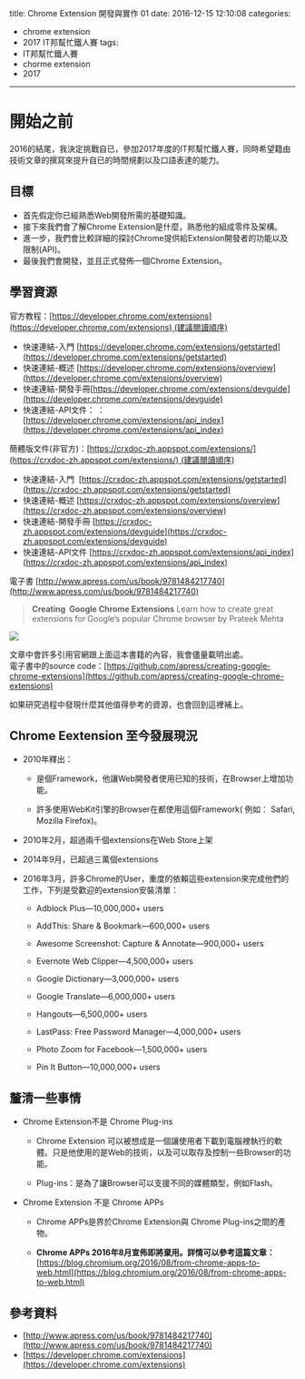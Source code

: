title: Chrome Extension 開發與實作 01
date: 2016-12-15 12:10:08
categories:
- chrome extension
- 2017 IT邦幫忙鐵人賽
tags: 
- IT邦幫忙鐵人賽
- chorme extension
- 2017

---

# 開始之前

2016的結尾，我決定挑戰自已，參加2017年度的IT邦幫忙鐵人賽，同時希望籍由技術文章的撰寫來提升自已的時間規劃以及口語表達的能力。

## 目標

*   首先假定你已經熟悉Web開發所需的基礎知識。  
*   接下來我們會了解Chrome Extension是什麼，熟悉他的組成零件及架構。  
*   進一步，我們會比較詳細的探討Chrome提供給Extension開發者的功能以及限制(API)。  
*   最後我們會開發，並且正式發佈一個Chrome Extension。  

<!--more-->

## 學習資源

官方教程：[https://developer.chrome.com/extensions](https://developer.chrome.com/extensions) (建議閱讀順序)  


* 快速連結-入門 [https://developer.chrome.com/extensions/getstarted](https://developer.chrome.com/extensions/getstarted)  
* 快速連結-概述 [https://developer.chrome.com/extensions/overview](https://developer.chrome.com/extensions/overview)   
* 快速連結-開發手冊[https://developer.chrome.com/extensions/devguide](https://developer.chrome.com/extensions/devguide)
* 快速連結-API文件： ：[https://developer.chrome.com/extensions/api_index](https://developer.chrome.com/extensions/api_index)   

簡體版文件(非官方)：[https://crxdoc-zh.appspot.com/extensions/](https://crxdoc-zh.appspot.com/extensions/) (建議閱讀順序)  

* 快速連結-入門  [https://crxdoc-zh.appspot.com/extensions/getstarted](https://crxdoc-zh.appspot.com/extensions/getstarted)  
* 快速連結-概述 [https://crxdoc-zh.appspot.com/extensions/overview](https://crxdoc-zh.appspot.com/extensions/overview)  
* 快速連結-開發手冊 [https://crxdoc-zh.appspot.com/extensions/devguide](https://crxdoc-zh.appspot.com/extensions/devguide)  
* 快速連結-API文件 [https://crxdoc-zh.appspot.com/extensions/api_index](https://crxdoc-zh.appspot.com/extensions/api_index)  

電子書 [http://www.apress.com/us/book/9781484217740](http://www.apress.com/us/book/9781484217740)  

> **Creating  Google Chrome Extensions**
> Learn how to create great extensions for Google’s popular Chrome browser
> by Prateek Mehta

![](https://quip.com/blob/bGHAAArCyod/iKRybwHrTViHemyHwj1PQg?a=Q6akjqWYS9tuI3dTUouYxHejKedKyLYBsgVDb6ddu48a)

文章中會許多引用官網跟上面這本書籍的內容，我會儘量載明出處。  
電子書中的source code：[https://github.com/apress/creating-google-chrome-extensions](https://github.com/apress/creating-google-chrome-extensions)  

如果研究過程中發現什麼其他值得參考的資源，也會回到這裡補上。

## Chrome Eextension 至今發展現況

*   2010年釋出：  
    *   是個Framework，他讓Web開發者使用已知的技術，在Browser上增加功能。  

    *   許多使用WebKit引擎的Browser在都使用這個Framework( 例如： Safari, Mozilla Firefox)。  
*   2010年2月，超過兩千個extensions在Web Store上架  

*   2014年9月，已超過三萬個extensions  

*   2016年3月，許多Chrome的User，重度的依賴這些extension來完成他們的工作，下列是受歡迎的extension安裝清單：  
    *   Adblock Plus—10,000,000+ users  

    *   AddThis: Share & Bookmark—600,000+ users  

    *   Awesome Screenshot: Capture & Annotate—900,000+ users  

    *   Evernote Web Clipper—4,500,000+ users  

    *   Google Dictionary—3,000,000+ users  

    *   Google Translate—6,000,000+ users  

    *   Hangouts—6,500,000+ users  

    *   LastPass: Free Password Manager—4,000,000+ users  

    *   Photo Zoom for Facebook—1,500,000+ users  

    *   Pin It Button—10,000,000+ users  

## 釐清一些事情

*   Chrome Extension不是 Chrome Plug-ins  

    *   Chrome Extension 可以被想成是一個讓使用者下載到電腦裡執行的軟體。只是他使用的是Web的技術，以及可以取存及控制一些Browser的功能。  

    *   Plug-ins：是為了讓Browser可以支援不同的媒體類型，例如Flash。   

*   Chrome Extension 不是 Chrome APPs  

    *   Chrome APPs是界於Chrome Extension與 Chrome Plug-ins之間的產物。  

    *   **Chrome APPs 2016年8月宣佈即將棄用。詳情可以參考這篇文章：**[https://blog.chromium.org/2016/08/from-chrome-apps-to-web.html](https://blog.chromium.org/2016/08/from-chrome-apps-to-web.html)    

## 參考資料 

*   [http://www.apress.com/us/book/9781484217740](http://www.apress.com/us/book/9781484217740)
*   [https://developer.chrome.com/extensions](https://developer.chrome.com/extensions)  